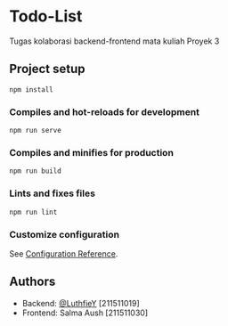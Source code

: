
# Todo-List
Tugas kolaborasi backend-frontend mata kuliah Proyek 3

## Project setup
```
npm install
```

### Compiles and hot-reloads for development
```
npm run serve
```

### Compiles and minifies for production
```
npm run build
```

### Lints and fixes files
```
npm run lint
```

### Customize configuration
See [Configuration Reference](https://cli.vuejs.org/config/).

## Authors

- Backend: [@LuthfieY](https://www.github.com/LuthfieY) [211511019]
- Frontend: Salma Aush [211511030]

